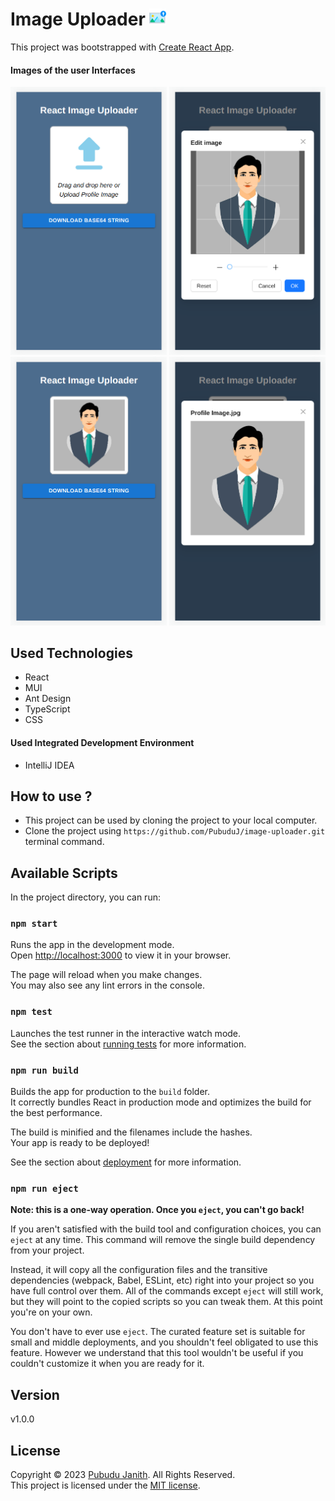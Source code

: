 # Image Uploader <img src="assets/logo.png" alt="drawing" width="27px"/>

This project was bootstrapped with [Create React App](https://github.com/facebook/create-react-app).

[//]: # (This is a simple task list application that can display both ongoing and completed tasks.)

[//]: # (The goal of this project was to gain a better understanding of the **React component-based architecture, React hooks, and React props.**)

#### Images of the user Interfaces

<img src="assets/image-1.png" alt="main-form" width="250px"/>
<img src="assets/image-2.png" alt="main-form" width="250px"/><br>
<img src="assets/image-3.png" alt="main-form" width="250px"/>
<img src="assets/image-4.png" alt="main-form" width="250px"/>

## Used Technologies

- React
- MUI
- Ant Design
- TypeScript
- CSS

#### Used Integrated Development Environment
- IntelliJ IDEA

## How to use ?
- This project can be used by cloning the
  project to your local computer.
- Clone the project using `https://github.com/PubuduJ/image-uploader.git` terminal command.


## Available Scripts

In the project directory, you can run:

### `npm start`

Runs the app in the development mode.\
Open [http://localhost:3000](http://localhost:3000) to view it in your browser.

The page will reload when you make changes.\
You may also see any lint errors in the console.

### `npm test`

Launches the test runner in the interactive watch mode.\
See the section about [running tests](https://facebook.github.io/create-react-app/docs/running-tests) for more information.

### `npm run build`

Builds the app for production to the `build` folder.\
It correctly bundles React in production mode and optimizes the build for the best performance.

The build is minified and the filenames include the hashes.\
Your app is ready to be deployed!

See the section about [deployment](https://facebook.github.io/create-react-app/docs/deployment) for more information.

### `npm run eject`

**Note: this is a one-way operation. Once you `eject`, you can't go back!**

If you aren't satisfied with the build tool and configuration choices, you can `eject` at any time. This command will remove the single build dependency from your project.

Instead, it will copy all the configuration files and the transitive dependencies (webpack, Babel, ESLint, etc) right into your project so you have full control over them. All of the commands except `eject` will still work, but they will point to the copied scripts so you can tweak them. At this point you're on your own.

You don't have to ever use `eject`. The curated feature set is suitable for small and middle deployments, and you shouldn't feel obligated to use this feature. However we understand that this tool wouldn't be useful if you couldn't customize it when you are ready for it.

## Version
v1.0.0

## License
Copyright &copy; 2023 [Pubudu Janith](https://www.linkedin.com/in/pubudujanith/). All Rights Reserved.<br>
This project is licensed under the [MIT license](LICENSE.txt).